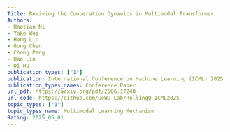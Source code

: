 ```yaml
---  
Title: Reviving the Cooperation Dynamics in Multimodal Transformer
Authors:
- Haotian Ni
- Yake Wei
- Hang Liu
- Gong Chen
- Chong Peng
- Hao Lin
- Di Hu
publication_types: ["1"]
publication: International Conference on Machine Learning (ICML) 2025
publication_types_names: Conference Paper
url_pdf: https://arxiv.org/pdf/2506.17248
url_code: https://github.com/GeWu-Lab/RollingQ_ICML2025
topic_types: ["1"]
topic_types_name: Multimodal Learning Mechanism
Rating: 2025_05_01
---  
```

